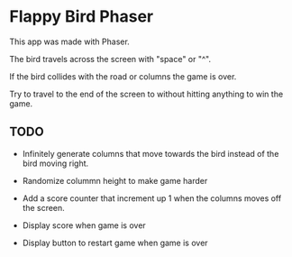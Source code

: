 # Flappy Bird Phaser

This app was made with Phaser.

The bird travels across the screen with "space" or "^".

If the bird collides with the road or columns the game is over.

Try to travel to the end of the screen to without hitting anything to win the game.

## TODO

- Infinitely generate columns that move towards the bird instead of the bird moving right.

- Randomize colummn height to make game harder

- Add a score counter that increment up 1 when the columns moves off the screen.

- Display score when game is over

- Display button to restart game when game is over
